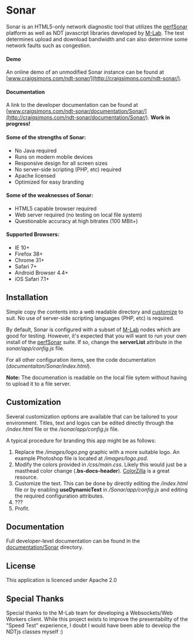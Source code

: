 # Sonar

Sonar is an HTML5-only network diagnostic tool that utilizes the [perfSonar](http://www.perfsonar.net/) platform as well as NDT javascript libraries developed by [M-Lab](http://www.measurementlab.net/). The test determines upload and download bandwidth and can also determine some network faults such as congestion.

#### Demo
An online demo of an unmodified Sonar instance can be found at [www.craigsimons.com/ndt-sonar/](http://craigsimons.com/ndt-sonar/).

#### Documentation
A link to the developer documentation can be found at [www.craigsimons.com/ndt-sonar/documentation/Sonar/](http://craigsimons.com/ndt-sonar/documentation/Sonar/). **Work in progress!**

#### Some of the strengths of Sonar:
- No Java required
- Runs on modern mobile devices
- Responsive design for all screen sizes
- No server-side scripting (PHP, etc) required
- Apache licensed
- Optimized for easy branding

#### Some of the weaknesses of Sonar:
- HTML5 capable browser required
- Web server required (no testing on local file system)
- Questionable accuracy at high bitrates (100 MBit+)

#### Supported Browsers:
- IE 10+
- Firefox 38+
- Chrome 31+
- Safari 7+
- Android Browser 4.4+
- iOS Safari 7.1+

## Installation

Simple copy the contents into a web readable directory and [customize](#customization) to suit. No use of server-side scripting languages (PHP, etc) is required.

By default, Sonar is configured with a subset of [M-Lab](http://www.measurementlab.net/) nodes which are good for testing. However, it's expected that you will want to run your own install of the [perfSonar](http://www.perfsonar.net/) suite. If so, change the **serverList** attribute in the *sonar/app/config.js* file.

For all other configuration items, see the code documentation (*documentaiton/Sonar/index.html*). 

**Note:** The documenation is readable on the local file sytem without having to upload it to a file server.

## Customization

Several customization options are available that can be tailored to your environment. Titles, text and logos can be edited directly through the */index.html* file or the */sonar/app/config.js* file.

A typical procedure for branding this app might be as follows:

1. Replace the */images/logo.png* graphic with a more suitable logo. An example Photoshop file is located at */images/logo.psd*.
2. Modify the colors provided in */css/main.css*. Likely this would just be a masthead color change (**.bs-docs-header**). [ColorZilla](http://www.colorzilla.com/gradient-editor/) is a great resource.
3. Customize the text. This can be done by directly editing the */index.html* file or by enabling **useDynamicText** in */Sonar/app/config.js* and editing the required configuration attributes.
4. ???
5. Profit.

## Documentation

Full developer-level documentation can be found in the [documentation/Sonar](documentation/Sonar) directory. 

## License
This application is licenced under Apache 2.0

## Special Thanks
Special thanks to the M-Lab team for developing a Websockets/Web Workers client. While this project exists to improve the presentability of the "Speed Test" experience, I doubt I would have been able to develop the NDTjs classes myself :)